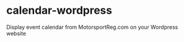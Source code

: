 calendar-wordpress
==================

Display event calendar from MotorsportReg.com on your Wordpress website
